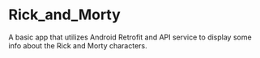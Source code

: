 # Rick_and_Morty
A basic app that utilizes Android Retrofit and API service to display some info about the Rick and Morty characters.
